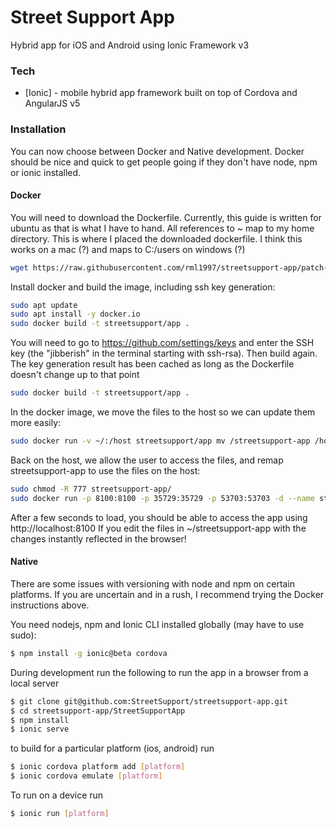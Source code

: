 # Street Support App

Hybrid app for iOS and Android using Ionic Framework v3

### Tech

* [Ionic] - mobile hybrid app framework built on top of Cordova and AngularJS v5

### Installation

You can now choose between Docker and Native development. Docker should be nice and quick to get people going if they don't have node, npm or ionic installed.

#### Docker

You will need to download the Dockerfile. Currently, this guide is written for ubuntu as that is what I have to hand. All references to ~ map to my home directory. This is where I placed the downloaded dockerfile. I think this works on a mac (?) and maps to C:/users on windows (?) 
```sh
wget https://raw.githubusercontent.com/rml1997/streetsupport-app/patch-1/Dockerfile
```
Install docker and build the image, including ssh key generation:
```sh
sudo apt update
sudo apt install -y docker.io
sudo docker build -t streetsupport/app .
```
You will need to go to https://github.com/settings/keys and enter the SSH key (the "jibberish" in the terminal starting with ssh-rsa). Then build again. The key generation result has been cached as long as the Dockerfile doesn't change up to that point
```sh
sudo docker build -t streetsupport/app .
```
In the docker image, we move the files to the host so we can update them more easily:
```sh
sudo docker run -v ~/:/host streetsupport/app mv /streetsupport-app /host/streetsupport-app
```
Back on the host, we allow the user to access the files, and remap streetsupport-app to use the files on the host:
```sh
sudo chmod -R 777 streetsupport-app/
sudo docker run -p 8100:8100 -p 35729:35729 -p 53703:53703 -d --name streetsupportapp -v ~/streetsupport-app:/streetsupport-app streetsupport/app
```
After a few seconds to load, you should be able to access the app using http://localhost:8100
If you edit the files in ~/streetsupport-app with the changes instantly reflected in the browser!

#### Native

There are some issues with versioning with node and npm on certain platforms. If you are uncertain and in a rush, I recommend trying the Docker instructions above.

You need nodejs, npm and Ionic CLI installed globally (may have to use sudo):

```sh
$ npm install -g ionic@beta cordova
```
During development run the following to run the app in a browser from a local server

```sh
$ git clone git@github.com:StreetSupport/streetsupport-app.git
$ cd streetsupport-app/StreetSupportApp
$ npm install
$ ionic serve
```
to build for a particular platform (ios, android) run

```sh
$ ionic cordova platform add [platform]
$ ionic cordova emulate [platform]
```

To run on  a device run

```sh
$ ionic run [platform]
```
